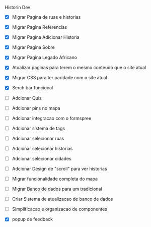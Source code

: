 Historin Dev

- [x] Migrar Pagina de ruas e historias
- [x] Migrar Pagina Referencias
- [x] Migrar Pagina Adicionar Historia
- [x] Migrar Pagina Sobre
- [x] Migrar Pagina Legado Africano
- [x] Atualizar paginas para terem o mesmo conteudo que o site atual
- [x] Migrar CSS para ter paridade com o site atual
- [x] Serch bar funcional

- [ ] Adcionar Quiz
- [ ] Adcionar pins no mapa
- [ ] Adcionar integracao com o formspree
- [ ] Adcionar sistema de tags
- [ ] Adcionar selecionar ruas
- [ ] Adcionar selecionar historias
- [ ] Adcionar selecionar cidades
- [ ] Adcionar Design de "scroll" para ver historias
- [ ] Migrar funcionalidade completa do mapa
- [ ] Migrar Banco de dados para um tradicional
- [ ] Criar Sistema de atualizacao de banco de dados
- [ ] Simplificacao e organizacao de componentes
- [x] popup de feedback


